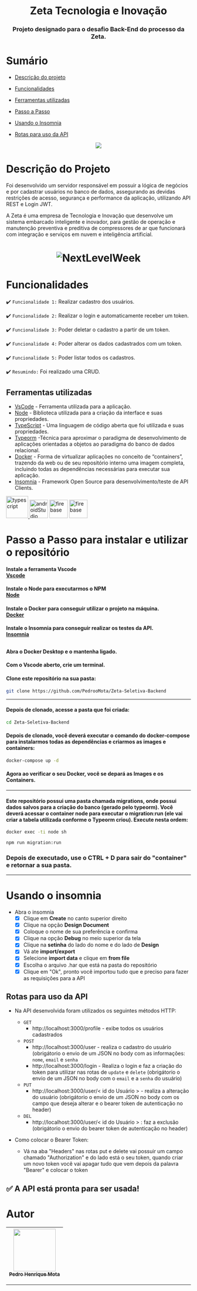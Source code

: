 <h1 align="center"> Zeta Tecnologia e Inovação </h1>
<h3 align="center"> Projeto designado para o desafio Back-End do processo da Zeta. </h3>

# Sumário

- [Descrição do projeto](#descrição-do-projeto)

- [Funcionalidades](#funcionalidades)

- [Ferramentas utilizadas](#ferramentas-utilizadas)

- [Passo a Passo](#passo-a-passo-para-instalar-e-utilizar-o-repositório)

- [Usando o Insomnia](#usando-o-insomnia)

- [Rotas para uso da API](#rotas-para-uso-da-api)


<p align="center">
<img src="http://img.shields.io/static/v1?label=STATUS&message=PROJETO%20FINALIZADO&color=GREEN&style=for-the-badge"/>
</p>

# Descrição do Projeto
Foi desenvolvido um servidor responsável em possuir a lógica de negócios e por cadastrar usuários no banco de dados, assegurando as devidas restrições de acesso, segurança e performance da aplicação, utilizando API REST e Login JWT.

A Zeta é uma empresa de Tecnologia e Inovação que desenvolve um sistema embarcado inteligente e inovador, para gestão de operação e manutenção preventiva e preditiva de compressores de ar que funcionará com integração e serviços em nuvem e inteligência artificial.

<h1 align="center">
  <img alt="NextLevelWeek" title="#NextLevelWeek" src="https://user-images.githubusercontent.com/15229355/58760902-6cb86080-853e-11e9-91e2-afb66f77e8cb.png" />
</h1>


# Funcionalidades

:heavy_check_mark: `Funcionalidade 1:` Realizar cadastro dos usuários.

:heavy_check_mark: `Funcionalidade 2:` Realizar o login e automaticamente receber um token.

:heavy_check_mark: `Funcionalidade 3:` Poder deletar o cadastro a partir de um token.

:heavy_check_mark: `Funcionalidade 4:` Poder alterar os dados cadastrados com um token.

:heavy_check_mark: `Funcionalidade 5:` Poder listar todos os cadastros.

:heavy_check_mark: `Resumindo:` Foi realizado uma CRUD.

###

## Ferramentas utilizadas

- [VsCode](https://code.visualstudio.com/) - Ferramenta utilizada para a aplicação.
- [Node](https://pt-br.reactjs.org/) - Biblioteca utilizada para a criação da interface e suas propriedades.
- [TypeScript](https://www.typescriptlang.org/) - Uma linguagem de código aberta que foi utilizada e suas propriedades.
- [Typeorm](https://typeorm.io/) -Técnica para aproximar o paradigma de desenvolvimento de aplicações orientadas a objetos ao paradigma do banco de dados relacional.
- [Docker](https://www.docker.com/) -  Forma de virtualizar aplicações no conceito de “containers”, trazendo da web ou de seu repositório interno uma imagem completa, incluindo todas as dependências necessárias para executar sua aplicação.
- [Insomnia](https://insomnia.rest/download) - Framework Open Source para desenvolvimento/teste de API Clients.

<a href="https://www.java.com" target="_blank"><img src="https://cdn.jsdelivr.net/gh/devicons/devicon/icons/nodejs/nodejs-original-wordmark.svg" alt="typescript" width="60" height="60"/> </a> <a href="https://developer.android.com/studio" target="_blank"> <img src="https://cdn.jsdelivr.net/gh/devicons/devicon/icons/typescript/typescript-original.svg" alt="androidStudio" width="50" height="50"/></a> <a target="_blank"><img src="https://cdn.jsdelivr.net/gh/devicons/devicon/icons/docker/docker-original.svg" alt="firebase" width="50" height="50"/></a> <a target="_blank"><img src="https://cdn.jsdelivr.net/gh/devicons/devicon/icons/vscode/vscode-original.svg" alt="firebase" width="50" height="50"/> </a>


###

# Passo a Passo para instalar e utilizar o repositório

#### **Instale a ferramenta Vscode** <br> **<a target="_blank" href="https://code.visualstudio.com/">Vscode</a>**
#### **Instale o Node para executarmos o NPM** <br> **<a target="_blank" href="https://opensource.com/article/20/1/react-javascript-frameworks">Node</a>** 
#### **Instale o Docker para conseguir utilizar o projeto na máquina.** <br> **<a target="_blank" href="https://www.docker.com/">Docker</a>**
#### **Instale o Insomnia para conseguir realizar os testes da API.** <br> **<a target="_blank" href="https://insomnia.rest/download">Insomnia</a>**

##

#### Abra o Docker Desktop e o mantenha ligado.
#### Com o Vscode aberto, crie um terminal.

#### Clone este repositório na sua pasta:

```sh
git clone https://github.com/PedrooMota/Zeta-Seletiva-Backend
```
<hr>

#### Depois de clonado, acesse a pasta que foi criada:

```sh
cd Zeta-Seletiva-Backend
```

#### Depois de clonado, você deverá executar o comando do **docker-compose** para instalarmos todas as dependências e criarmos as images e containers:

```sh
docker-compose up -d
```
#### Agora ao verificar o seu Docker, você se depará as Images e os Containers.
<hr>

#### Este repositório possui uma pasta chamada **migrations**, onde possui dados salvos para a criação do banco (gerado pelo **typeorm**). Você deverá acessar o container **node** para executar o **migration:run** (ele vai criar a tabela utilizada conforme o Typeorm criou). Execute nesta ordem:

```sh
docker exec -ti node sh
```
```sh
npm run migration:run
```
### Depois de executado, use o <b>CTRL + D</b> para sair do "container" e retornar a sua pasta.
<hr>

# Usando o insomnia

- Abra o insomnia
  - [x] Clique em **Create** no canto superior direito
  - [x] Clique na opção **Design Document**
  - [x] Coloque o nome de sua preferência e confirma
  - [x] Clique na opção **Debug** no meio superior da tela
  - [x] Clique na **setinha** do lado do nome e do lado de **Design**
  - [x] Vá ate **import/export**
  - [x] Selecione **import data** e clique em **from file**
  - [x] Escolha o arquivo .har que está na pasta do repositório
  - [x] Clique em "Ok", pronto você importou tudo que e preciso para fazer as requisições para a API

## Rotas para uso da API

- Na API desenvolvida foram utilizados os seguintes métodos HTTP:
  - `GET`
    -  http://localhost:3000/profile - exibe todos os usuários cadastrados
  - `POST`
    - http://localhost:3000/user - realiza o cadastro do usuário (obrigátorio o envio de um JSON no body com as informações: `nome`, `email` e `senha`
    - http://localhost:3000/login - Realiza o login e faz a criação do token para utilizar nas rotas de `update` e `delete` (obrigátorio o envio de um JSON no body com o `email` e a `senha` do usuário)
  - `PUT`
    - http://localhost:3000/user/< id do Usuário > - realiza a alteração do usuário (obrigátorio o envio de um JSON no body com os campo que deseja alterar e o bearer token de autenticação no header)
  - `DEL`
    - http://localhost:3000/user/< id do Usuário > : faz a exclusão (obrigátorio o envio do bearer token de autenticação no header)

- Como colocar o Bearer Token:
  - Vá na aba "Headers" nas rotas put e delete vai possuir um campo chamado "Authorization" e do lado está o seu token, quando criar um novo token você vai apagar tudo que vem depois da palavra "Bearer" e colocar o token
  
## :white_check_mark: A API está pronta para ser usada!

# Autor

| [<img src="https://user-images.githubusercontent.com/83295376/222512397-67011e82-9133-4b39-bb09-dccd5d394baf.png" width=115><br><sub>Pedro Henrique Mota</sub>](https://www.linkedin.com/in/pedro-mota-294521232/) | 
| :---: | 

<hr>



